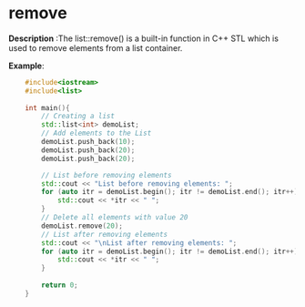 # remove

**Description** :The list::remove() is a built-in function in C++ STL which is used to remove elements from a list container.

**Example**:
```cpp
    #include<iostream>
    #include<list>
    
    int main(){
        // Creating a list 
        std::list<int> demoList; 
        // Add elements to the List 
        demoList.push_back(10); 
        demoList.push_back(20); 
        demoList.push_back(20); 

        // List before removing elements 
        std::cout << "List before removing elements: "; 
        for (auto itr = demoList.begin(); itr != demoList.end(); itr++) { 
            std::cout << *itr << " "; 
        } 
        // Delete all elements with value 20 
        demoList.remove(20); 
        // List after removing elements 
        std::cout << "\nList after removing elements: "; 
        for (auto itr = demoList.begin(); itr != demoList.end(); itr++) { 
            std::cout << *itr << " "; 
        } 
        
        return 0;
    }
```
